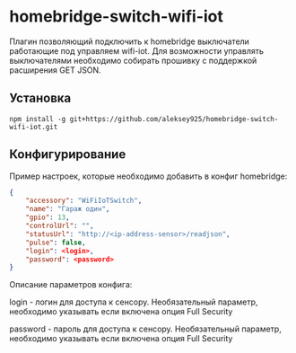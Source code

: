 homebridge-switch-wifi-iot
==========================

Плагин позволяющий подключить к homebridge выключатели работающие под управляем wifi-iot. Для возможности управлять 
выключателями необходимо собирать прошивку с поддержкой расширения GET JSON.

## Установка

```
npm install -g git+https://github.com/aleksey925/homebridge-switch-wifi-iot.git
```

## Конфигурирование

Пример настроек, которые необходимо добавить в конфиг homebridge:

```json
{
    "accessory": "WiFiIoTSwitch",
    "name": "Гараж один",
    "gpio": 13,
    "controlUrl": "",
    "statusUrl": "http://<ip-address-sensor>/readjson",
    "pulse": false,
    "login": <login>,
    "password": <password>
}
```

Описание параметров конфига:

login - логин для доступа к сенсору. Необязательный параметр, необходимо указывать если включена опция Full Security

password - пароль для доступа к сенсору. Необязательный параметр, необходимо указывать если включена опция Full Security
